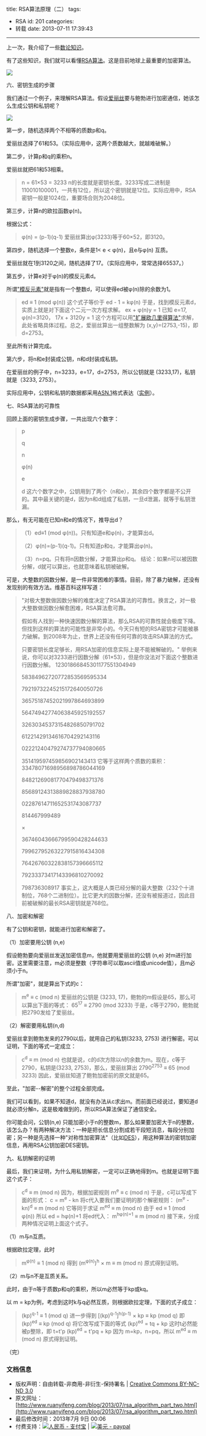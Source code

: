 title: RSA算法原理（二）
tags:
  - RSA
id: 201
categories:
  - 转载
date: 2013-07-11 17:39:43
---

上一次，我介绍了一些[数论知识](http://www.ruanyifeng.com/blog/2013/06/rsa_algorithm_part_one.html)。

有了这些知识，我们就可以看懂[RSA算法](http://zh.wikipedia.org/wiki/RSA%E7%AE%97%E6%B3%95)。这是目前地球上最重要的加密算法。

![](http://image.beekka.com/blog/201307/bg2013070301.png)

六、密钥生成的步骤

我们通过一个例子，来理解RSA算法。假设[爱丽丝](http://zh.wikipedia.org/wiki/%E7%88%B1%E4%B8%BD%E4%B8%9D%E4%B8%8E%E9%B2%8D%E4%BC%AF)要与鲍勃进行加密通信，她该怎么生成公钥和私钥呢？

<!--more-->

![](http://image.beekka.com/blog/201307/bg2013070302.png)

第一步，随机选择两个不相等的质数p和q。

爱丽丝选择了61和53。（实际应用中，这两个质数越大，就越难破解。）

第二步，计算p和q的乘积n。

爱丽丝就把61和53相乘。
> n = 61×53 = 3233
n的长度就是密钥长度。3233写成二进制是110010100001，一共有12位，所以这个密钥就是12位。实际应用中，RSA密钥一般是1024位，重要场合则为2048位。

第三步，计算n的欧拉函数φ(n)。

根据公式：
> φ(n) = (p-1)(q-1)
爱丽丝算出φ(3233)等于60×52，即3120。

第四步，随机选择一个整数e，条件是1&lt; e &lt; φ(n)，且e与φ(n) 互质。

爱丽丝就在1到3120之间，随机选择了17。（实际应用中，常常选择65537。）

第五步，计算e对于φ(n)的模反元素d。

所谓["模反元素"](http://zh.wikipedia.org/wiki/%E6%A8%A1%E5%8F%8D%E5%85%83%E7%B4%A0)就是指有一个整数d，可以使得ed被φ(n)除的余数为1。
> ed ≡ 1 (mod φ(n))
这个式子等价于
> ed - 1 = kφ(n)
于是，找到模反元素d，实质上就是对下面这个二元一次方程求解。
> ex + φ(n)y = 1
已知 e=17, φ(n)=3120，
> 17x + 3120y = 1
这个方程可以用["扩展欧几里得算法"](http://zh.wikipedia.org/wiki/%E6%89%A9%E5%B1%95%E6%AC%A7%E5%87%A0%E9%87%8C%E5%BE%97%E7%AE%97%E6%B3%95)求解，此处省略具体过程。总之，爱丽丝算出一组整数解为 (x,y)=(2753,-15)，即 d=2753。

至此所有计算完成。

第六步，将n和e封装成公钥，n和d封装成私钥。

在爱丽丝的例子中，n=3233，e=17，d=2753，所以公钥就是 (3233,17)，私钥就是（3233, 2753）。

实际应用中，公钥和私钥的数据都采用[ASN.1](http://zh.wikipedia.org/zh-cn/ASN.1)格式表达（[实例](http://hi.baidu.com/mathack/item/d0ad4cc1514a3663f7c95da2)）。

七、RSA算法的可靠性

回顾上面的密钥生成步骤，一共出现六个数字：
> p> 
>   q> 
>   n> 
>   φ(n)> 
>   e> 
>   d
这六个数字之中，公钥用到了两个（n和e），其余四个数字都是不公开的。其中最关键的是d，因为n和d组成了私钥，一旦d泄漏，就等于私钥泄漏。

那么，有无可能在已知n和e的情况下，推导出d？
> （1）ed≡1 (mod φ(n))。只有知道e和φ(n)，才能算出d。> 
> 
> （2）φ(n)=(p-1)(q-1)。只有知道p和q，才能算出φ(n)。> 
> 
> （3）n=pq。只有将n因数分解，才能算出p和q。
结论：如果n可以被因数分解，d就可以算出，也就意味着私钥被破解。

可是，大整数的因数分解，是一件非常困难的事情。目前，除了暴力破解，还没有发现别的有效方法。维基百科这样写道：
> "对极大整数做因数分解的难度决定了RSA算法的可靠性。换言之，对一极大整数做因数分解愈困难，RSA算法愈可靠。> 
> 
> 假如有人找到一种快速因数分解的算法，那么RSA的可靠性就会极度下降。但找到这样的算法的可能性是非常小的。今天只有短的RSA密钥才可能被暴力破解。到2008年为止，世界上还没有任何可靠的攻击RSA算法的方式。> 
> 
> 只要密钥长度足够长，用RSA加密的信息实际上是不能被解破的。"
举例来说，你可以对3233进行因数分解（61×53），但是你没法对下面这个整数进行因数分解。
> 12301866845301177551304949> 
> 58384962720772853569595334> 
> 79219732245215172640050726> 
> 36575187452021997864693899> 
> 56474942774063845925192557> 
> 32630345373154826850791702> 
> 61221429134616704292143116> 
> 02221240479274737794080665> 
> 351419597459856902143413
它等于这样两个质数的乘积：
> 33478071698956898786044169> 
> 84821269081770479498371376> 
> 85689124313889828837938780> 
> 02287614711652531743087737> 
> 814467999489> 
> ×> 
> 36746043666799590428244633> 
> 79962795263227915816434308> 
> 76426760322838157396665112> 
> 79233373417143396810270092> 
> 798736308917
事实上，这大概是人类已经分解的最大整数（232个十进制位，768个二进制位）。比它更大的因数分解，还没有被报道过，因此目前被破解的最长RSA密钥就是768位。

八、加密和解密

有了公钥和密钥，就能进行加密和解密了。

（1）加密要用公钥 (n,e)

假设鲍勃要向爱丽丝发送加密信息m，他就要用爱丽丝的公钥 (n,e) 对m进行加密。这里需要注意，m必须是整数（字符串可以取ascii值或unicode值），且m必须小于n。

所谓"加密"，就是算出下式的c：
> m<sup>e</sup> ≡ c (mod n)
爱丽丝的公钥是 (3233, 17)，鲍勃的m假设是65，那么可以算出下面的等式：
> 65<sup>17</sup> ≡ 2790 (mod 3233)
于是，c等于2790，鲍勃就把2790发给了爱丽丝。

（2）解密要用私钥(n,d)

爱丽丝拿到鲍勃发来的2790以后，就用自己的私钥(3233, 2753) 进行解密。可以证明，下面的等式一定成立：
> c<sup>d</sup> ≡ m (mod n)
也就是说，c的d次方除以n的余数为m。现在，c等于2790，私钥是(3233, 2753)，那么，爱丽丝算出
> 2790<sup>2753</sup> ≡ 65 (mod 3233)
因此，爱丽丝知道了鲍勃加密前的原文就是65。

至此，"加密--解密"的整个过程全部完成。

我们可以看到，如果不知道d，就没有办法从c求出m。而前面已经说过，要知道d就必须分解n，这是极难做到的，所以RSA算法保证了通信安全。

你可能会问，公钥(n,e) 只能加密小于n的整数m，那么如果要加密大于n的整数，该怎么办？有两种解决方法：一种是把长信息分割成若干段短消息，每段分别加密；另一种是先选择一种"对称性加密算法"（比如[DES](https://zh.wikipedia.org/wiki/%E8%B5%84%E6%96%99%E5%8A%A0%E5%AF%86%E6%A0%87%E5%87%86)），用这种算法的密钥加密信息，再用RSA公钥加密DES密钥。

九、私钥解密的证明

最后，我们来证明，为什么用私钥解密，一定可以正确地得到m。也就是证明下面这个式子：
> c<sup>d</sup> ≡ m (mod n)
因为，根据加密规则
> ｍ<sup>e</sup> ≡ c (mod n)
于是，c可以写成下面的形式：
> c = m<sup>e</sup> - kn
将c代入要我们要证明的那个解密规则：
> (m<sup>e</sup> - kn)<sup>d</sup> ≡ m (mod n)
它等同于求证
> m<sup>ed</sup> ≡ m (mod n)
由于
> ed ≡ 1 (mod φ(n))
所以
> ed = hφ(n)+1
将ed代入：
> m<sup>hφ(n)+1</sup> ≡ m (mod n)
接下来，分成两种情况证明上面这个式子。

（1）m与n互质。

根据欧拉定理，此时
> m<sup>φ(n)</sup> ≡ 1 (mod n)
得到
> (m<sup>φ(n)</sup>)<sup>h</sup> × m ≡ m (mod n)
原式得到证明。

（2）m与n不是互质关系。

此时，由于n等于质数p和q的乘积，所以m必然等于kp或kq。

以 m = kp为例，考虑到这时k与q必然互质，则根据欧拉定理，下面的式子成立：
> (kp)<sup>q-1</sup> ≡ 1 (mod q)
进一步得到
> [(kp)<sup>q-1</sup>]<sup>h(p-1)</sup> × kp ≡ kp (mod q)
即
> (kp)<sup>ed</sup> ≡ kp (mod q)
将它改写成下面的等式
> (kp)<sup>ed</sup> = tq + kp
这时t必然能被p整除，即 t=t'p
> (kp)<sup>ed</sup> = t'pq + kp
因为 m=kp，n=pq，所以
> m<sup>ed</sup> ≡ m (mod n)
原式得到证明。

（完）
<div>

### 文档信息

*   版权声明：自由转载-非商用-非衍生-保持署名 | [Creative Commons BY-NC-ND 3.0](http://creativecommons.org/licenses/by-nc-nd/3.0/deed.zh)
*   原文网址：[http://www.ruanyifeng.com/blog/2013/07/rsa_algorithm_part_two.html](http://www.ruanyifeng.com/blog/2013/07/rsa_algorithm_part_two.html)
*   最后修改时间：2013年7月 9日 00:06
*   付费支持：[![人民币 - 支付宝](http://www.ruanyifeng.com/blog/images/rmb_32.png "人民币")](https://me.alipay.com/ruanyf) | [![美元 - paypal](http://www.ruanyifeng.com/blog/images/dollar_32.png "美元")](https://www.paypal.com/cgi-bin/webscr?cmd=_xclick&amp;business=yifeng.ruan@gmail.com&amp;currency_code=USD&amp;amount=0.99&amp;return=http://www.ruanyifeng.com/thank.html&amp;item_name=Ruan%20YiFeng)
</div>